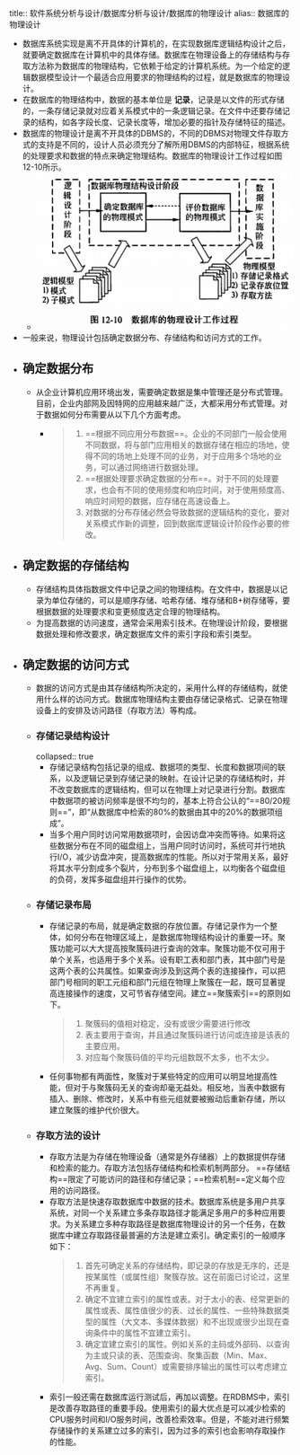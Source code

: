title:: 软件系统分析与设计/数据库分析与设计/数据库的物理设计
alias:: 数据库的物理设计

- 数据库系统实现是离不开具体的计算机的，在实现数据库逻辑结构设计之后，就要确定数据库在计算机中的具体存储。数据库在物理设备上的存储结构与存取方法称为数据库的物理结构，它依赖于给定的计算机系统。为一个给定的逻辑数据模型设计一个最适合应用要求的物理结构的过程，就是数据库的物理设计。
- 在数据库的物理结构中，数据的基本单位是 **记录**，记录是以文件的形式存储的，一条存储记录就对应着关系模式中的一条逻辑记录。在文件中还要存储记录的结构，如各字段长度、记录长度等，增加必要的指针及存储特征的描述。
- 数据库的物理设计是离不开具体的DBMS的，不同的DBMS对物理文件存取方式的支持是不同的，设计人员必须充分了解所用DBMS的内部特征，根据系统的处理要求和数据的特点来确定物理结构。数据库的物理设计工作过程如图12-10所示。
	- ![image.png](../assets/image_1649631332615_0.png)
- 一般来说，物理设计包括确定数据分布、存储结构和访问方式的工作。
- ## 确定数据分布
	- 从企业计算机应用环境出发，需要确定数据是集中管理还是分布式管理。目前，企业内部网及因特网的应用越来越广泛，大都采用分布式管理。对于数据如何分布需要从以下几个方面考虑。
		- > 1. ==根据不同应用分布数据==。企业的不同部门一般会使用不同数据，将与部门应用相关的数据存储在相应的场地，使得不同的场地上处理不同的业务，对于应用多个场地的业务，可以通过网络进行数据处理。
		  > 2. ==根据处理要求确定数据的分布==。对于不同的处理要求，也会有不同的使用频度和响应时间，对于使用频度高、响应时间短的数据，应存储在高速设备上。
		  > 3. 对数据的分布存储必然会导致数据的逻辑结构的变化，要对关系模式作新的调整，回到数据库逻辑设计阶段作必要的修改。
- ## 确定数据的存储结构
	- 存储结构具体指数据文件中记录之间的物理结构。在文件中，数据是以记录为单位存储的，可以是顺序存储、哈希存储、堆存储和B+树存储等，要根据数据的处理要求和变更频度选定合理的物理结构。
	- 为提高数据的访问速度，通常会采用索引技术。在物理设计阶段，要根据数据处理和修改要求，确定数据库文件的索引字段和索引类型。
- ## 确定数据的访问方式
	- 数据的访问方式是由其存储结构所决定的，采用什么样的存储结构，就使用什么样的访问方式。数据库物理结构主要由存储记录格式、记录在物理设备上的安排及访问路径（存取方法）等构成。
	- ### 存储记录结构设计
	  collapsed:: true
		- 存储记录结构包括记录的组成、数据项的类型、长度和数据项间的联系，以及逻辑记录到存储记录的映射。在设计记录的存储结构时，并不改变数据库的逻辑结构，但可以在物理上对记录进行分割。数据库中数据项的被访问频率是很不均匀的，基本上符合公认的“==80/20规则==”，即“从数据库中检索的80%的数据由其中的20%的数据项组成”。
		- 当多个用户同时访问常用数据项时，会因访盘冲突而等待。如果将这些数据分布在不同的磁盘组上，当用户同时访问时，系统可并行地执行I/O，减少访盘冲突，提高数据库的性能。所以对于常用关系，最好将其水平分割成多个裂片，分布到多个磁盘组上，以均衡各个磁盘组的负荷，发挥多磁盘组并行操作的优势。
	- ### 存储记录布局
		- 存储记录的布局，就是确定数据的存放位置。存储记录作为一个整体，如何分布在物理区域上，是数据库物理结构设计的重要一环。聚簇功能可以大大提高按聚簇码进行查询的效率。聚簇功能不仅可用于单个关系，也适用于多个关系。设有职工表和部门表，其中部门号是这两个表的公共属性。如果查询涉及到这两个表的连接操作，可以把部门号相同的职工元组和部门元组在物理上聚簇在一起，既可显著提高连接操作的速度，又可节省存储空间。建立==聚簇索引==的原则如下。
		  > 1. 聚簇码的值相对稳定，没有或很少需要进行修改
		  > 2. 表主要用于查询，并且通过聚簇码进行访问或连接是该表的主要应用。
		  > 3. 对应每个聚簇码值的平均元组数既不太多，也不太少。
		- 任何事物都有两面性，聚簇对于某些特定的应用可以明显地提高性能，但对于与聚簇码无关的查询却毫无益处。相反地，当表中数据有插入、删除、修改时，关系中有些元组就要被搬动后重新存储，所以建立聚簇的维护代价很大。
	- ### 存取方法的设计
		- 存取方法是为存储在物理设备（通常是外存储器）上的数据提供存储和检索的能力。存取方法包括存储结构和检索机制两部分。
		  ==存储结构==限定了可能访问的路径和存储记录；==检索机制==定义每个应用的访问路径。
		- 存取方法是快速存取数据库中数据的技术。数据库系统是多用户共享系统，对同一个关系建立多条存取路径才能满足多用户的多种应用要求。为关系建立多种存取路径是数据库物理设计的另一个任务，在数据库中建立存取路径最普遍的方法是建立索引。确定索引的一般顺序如下：
		  > 1. 首先可确定关系的存储结构，即记录的存放是无序的，还是按某属性（或属性组）聚簇存放。这在前面已讨论过，这里不再重复。
		  > 2. 确定不宜建立索引的属性或表。对于太小的表、经常更新的属性或表、属性值很少的表、过长的属性、一些特殊数据类型的属性（大文本、多媒体数据）和不出现或很少出现在查询条件中的属性不宜建立索引。
		  > 3. 确定宜建立索引的属性。例如关系的主码或外部码、以查询为主或只读的表、范围查询、聚集函数（Min、Max、Avg、Sum、Count）或需要排序输出的属性可以考虑建立索引。
		- 索引一般还需在数据库运行测试后，再加以调整。在RDBMS中，索引是改善存取路径的重要手段。使用索引的最大优点是可以减少检索的CPU服务时间和I/O服务时间，改善检索效率。但是，不能对进行频繁存储操作的关系建立过多的索引，因为过多的索引也会影响存取操作的性能。